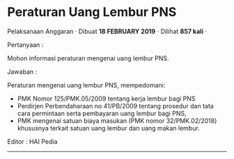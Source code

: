Peraturan Uang Lembur PNS
=========================

Pelaksanaan Anggaran · Dibuat **18 FEBRUARY 2019** · Dilihat **857 kali** ·

Pertanyaan :  

Mohon informasi peraturan mengenai uang lembur PNS.

  

Jawaban :  

Peraturan mengenai uang lembur PNS, mempedomani:

*   PMK Nomor 125/PMK.05/2009 tentang kerja lembur bagi PNS
*   Perdirjen Perbendaharaan no 41/PB/2009 tentang prosedur dan tata cara permintaan serta pembayaran uang lembur bagi PNS,
*   PMK mengenai satuan biaya masukan (PMK nomor 32/PMK.02/2018) khususnya terkait satuan uang lembur dan uang makan lembur.

  

Editor : HAI Pedia  

  
  
  

* * *